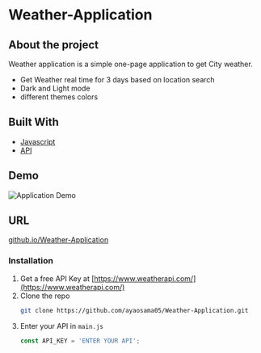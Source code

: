 # Weather-Application

## About the project

Weather application is a simple one-page application to get City weather.

- Get Weather real time for 3 days based on location search
- Dark and Light mode
- different themes colors

## Built With

- [Javascript] 
- [API] 

 [Javascript]: <https://www.javascript.com/>
 [API]: <https://www.weatherapi.com/>

## Demo

![Application Demo](https://github.com/ayaosama05/Weather-Application/blob/master/Assets/imgs/Weather%20App.gif)

 
 ## URL
 
 [github.io/Weather-Application][PreviewURL]
 
 
   [PreviewURL]: <https://ayaosama05.github.io/Weather-Application/>
   
   
### Installation

1. Get a free API Key at [https://www.weatherapi.com/](https://www.weatherapi.com/)
2. Clone the repo
   ```sh
   git clone https://github.com/ayaosama05/Weather-Application.git
   ```
3. Enter your API in `main.js`
   ```js
   const API_KEY = 'ENTER YOUR API';
   ```


 
 
